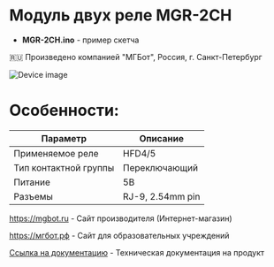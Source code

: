 # Модуль двух реле MGR-2CH   

- **MGR-2CH.ino** - пример скетча

🇷🇺 Произведено компанией "МГБот", Россия, г. Санкт-Петербург

![Device image](https://books.mgbot.ru/images/MGR-2CH.PNG)

# Особенности:

| Параметр    | Описание |
| ----------- | -----------|
| Применяемое реле   | HFD4/5|
| Тип контактной группы        | Переключающий|
| Питание     | 5В|
| Разъемы     | RJ-9, 2.54mm pin|

https://mgbot.ru  - Сайт производителя (Интернет-магазин)

https://мгбот.рф  - Сайт для образовательных учреждений

[Ссылка на документацию](https://books.mgbot.ru/devices/MGR-2CH.pdf) - Техническая документация на продукт